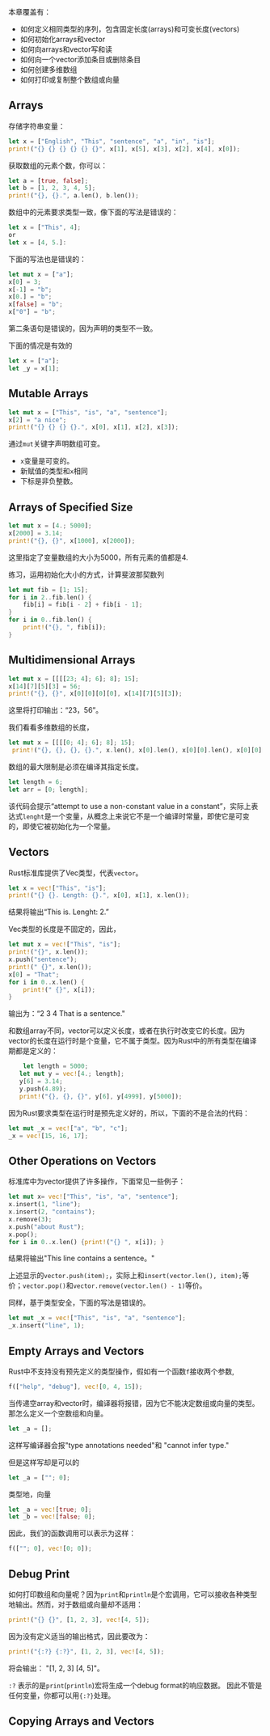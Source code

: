 本章覆盖有：

- 如何定义相同类型的序列，包含固定长度(arrays)和可变长度(vectors)
- 如何初始化arrays和vector
- 如何向arrays和vector写和读
- 如何向一个vector添加条目或删除条目
- 如何创建多维数组
- 如何打印或复制整个数组或向量


## Arrays

存储字符串变量：

```rust
let x = ["English", "This", "sentence", "a", "in", "is"];
print!("{} {} {} {} {} {}", x[1], x[5], x[3], x[2], x[4], x[0]);
```

获取数组的元素个数，你可以：

```rust
let a = [true, false];
let b = [1, 2, 3, 4, 5];
print!("{}, {}.", a.len(), b.len());
```

数组中的元素要求类型一致，像下面的写法是错误的：

```rust
let x = ["This", 4];
or
let x = [4, 5.]:
```

下面的写法也是错误的：

```rust
let mut x = ["a"];
x[0] = 3;
x[-1] = "b";
x[0.] = "b";
x[false] = "b";
x["0"] = "b";
```

第二条语句是错误的，因为声明的类型不一致。

下面的情况是有效的

```rust
let x = ["a"];
let _y = x[1];
```

## Mutable Arrays

```rust
let mut x = ["This", "is", "a", "sentence"];
x[2] = "a nice";
print!("{} {} {} {}.", x[0], x[1], x[2], x[3]);
```

通过`mut`关键字声明数组可变。

- `x`变量是可变的。
- 新赋值的类型和`x`相同
- 下标是非负整数。

## Arrays of Specified Size

```rust
let mut x = [4.; 5000];
x[2000] = 3.14;
print!("{}, {}", x[1000], x[2000]);
```

这里指定了变量数组的大小为5000，所有元素的值都是4.

练习，运用初始化大小的方式，计算斐波那契数列

```rust
let mut fib = [1; 15];
for i in 2..fib.len() {
    fib[i] = fib[i - 2] + fib[i - 1];
}
for i in 0..fib.len() {
    print!("{}, ", fib[i]);
}
```

## Multidimensional Arrays

```rust
let mut x = [[[[23; 4]; 6]; 8]; 15];
x[14][7][5][3] = 56;
print!("{}, {}", x[0][0][0][0], x[14][7][5][3]);
```
这里将打印输出：“23，56”。

我们看看多维数组的长度，

```rust
let mut x = [[[[0; 4]; 6]; 8]; 15];
 print!("{}, {}, {}, {}.", x.len(), x[0].len(), x[0][0].len(), x[0][0][0].len());
```

数组的最大限制是必须在编译其指定长度。

```rust
let length = 6;
let arr = [0; length];
```

该代码会提示“attempt to use a non-constant value in a constant”，实际上表达式`lenght`是一个变量，从概念上来说它不是一个编译时常量，即使它是可变的，即使它被初始化为一个常量。

## Vectors

Rust标准库提供了Vec类型，代表`vector`。

```rust
let x = vec!["This", "is"];
print!("{} {}. Length: {}.", x[0], x[1], x.len());
```

结果将输出“This is. Lenght: 2.”


Vec类型的长度是不固定的，因此，

```rust
let mut x = vec!["This", "is"];
print!("{}", x.len());
x.push("sentence");
print!(" {}", x.len());
x[0] = "That";
for i in 0..x.len() {
    print!(" {}", x[i]);
}
```

输出为：“2 3 4 That is a sentence."

 和数组array不同，vector可以定义长度，或者在执行时改变它的长度。因为vector的长度在运行时是个变量，它不属于类型。因为Rust中的所有类型在编译期都是定义的：

 ```rust
     let length = 5000;
    let mut y = vec![4.; length];
    y[6] = 3.14;
    y.push(4.89);
    print!("{}, {}, {}", y[6], y[4999], y[5000]);
```

因为Rust要求类型在运行时是预先定义好的，所以，下面的不是合法的代码：

```rust
let mut _x = vec!["a", "b", "c"];
_x = vec![15, 16, 17];
```

## Other Operations on Vectors

标准库中为vector提供了许多操作，下面常见一些例子：

```rust
let mut x= vec!["This", "is", "a", "sentence"];
x.insert(1, "line");
x.insert(2, "contains");
x.remove(3);
x.push("about Rust");
x.pop();
for i in 0..x.len() {print!("{} ", x[i]); }
```


结果将输出"This line contains a sentence。"

上述显示的`vector.push(item);`，实际上和`insert(vector.len(), item);`等价；`vector.pop()`和`vector.remove(vector.len() - 1)`等价。

同样，基于类型安全，下面的写法是错误的。

```rust
let mut _x = vec!["This", "is", "a", "sentence"];
_x.insert("line", 1);
```

## Empty Arrays and Vectors

Rust中不支持没有预先定义的类型操作，假如有一个函数`f`接收两个参数,

```rust
f(["help", "debug"], vec![0, 4, 15]);
```

当传递空array和vector时，编译器将报错，因为它不能决定数组或向量的类型。那怎么定义一个空数组和向量。

```rust
let _a = [];
```

这样写编译器会报"type annotations needed"和 "cannot infer type."

但是这样写却是可以的

```rust
let _a = [""; 0];
```

类型地，向量

```rust
let _a = vec![true; 0];
let _b = vec![false; 0];
```

因此，我们的函数调用可以表示为这样：

```rust
f([""; 0], vec![0; 0]);
```


## Debug Print

如何打印数组和向量呢？因为`print`和`println`是个宏调用，它可以接收各种类型地输出。然而，对于数组或向量却不适用：

```rust
print!("{} {}", [1, 2, 3], vec![4, 5]);
```

因为没有定义适当的输出格式，因此要改为：

```rust
print!("{:?} {:?}", [1, 2, 3], vec![4, 5]);
```

将会输出： "[1, 2, 3] [4, 5]"。

`:?` 表示的是`print`(`println`)宏将生成一个debug format的响应数据。 因此不管是任何变量，你都可以用`{:?}`处理。


## Copying Arrays and Vectors





































